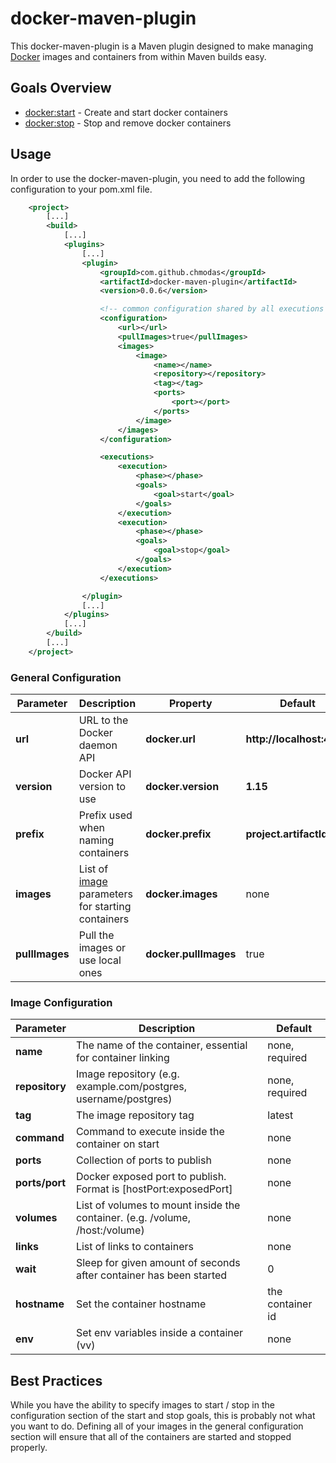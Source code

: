 # docker-maven-plugin

This docker-maven-plugin is a Maven plugin designed to make managing [Docker](https://www.docker.com/) images and containers from within Maven builds easy.

## Goals Overview
* [docker:start](#) - Create and start docker containers
* [docker:stop](#) - Stop and remove docker containers

## Usage

In order to use the docker-maven-plugin, you need to add the following configuration to your pom.xml file.

```xml
    <project>
        [...]
        <build>
            [...]
            <plugins>
                [...]
                <plugin>
                    <groupId>com.github.chmodas</groupId>
                    <artifactId>docker-maven-plugin</artifactId>
                    <version>0.0.6</version>

                    <!-- common configuration shared by all executions -->
                    <configuration>
                        <url></url>
                        <pullImages>true</pullImages>
                        <images>
                            <image>
                                <name></name>
                                <repository></repository>
                                <tag></tag>
                                <ports>
                                    <port></port>
                                </ports>
                            </image>
                        </images>
                    </configuration>

                    <executions>
                        <execution>
                            <phase></phase>
                            <goals>
                                <goal>start</goal>
                            </goals>
                        </execution>
                        <execution>
                            <phase></phase>
                            <goals>
                                <goal>stop</goal>
                            </goals>
                        </execution>
                    </executions>

                </plugin>
                [...]
            </plugins>
            [...]
        </build>
        [...]
    </project>
```


### General Configuration

| Parameter      | Description                                                | Property              | Default                   |
|----------------|------------------------------------------------------------|-----------------------|---------------------------|
| __url__        | URL to the Docker daemon API                               | __docker.url__        | __http://localhost:4243__ |
| __version__    | Docker API version to use                                  | __docker.version__    | __1.15__                  |
| __prefix__     | Prefix used when naming containers                         | __docker.prefix__     | __project.artifactId__    |
| __images__     | List of [image](#image) parameters for starting containers | __docker.images__     | none                      |
| __pullImages__ | Pull the images or use local ones                          | __docker.pullImages__ | true                      |


### Image Configuration

| Parameter      | Description                                                                  | Default          |
|----------------|------------------------------------------------------------------------------|------------------|
| __name__       | The name of the container, essential for container linking                   | none, required   |
| __repository__ | Image repository (e.g. example.com/postgres, username/postgres)              | none, required   |
| __tag__        | The image repository tag                                                     | latest           |
| __command__    | Command to execute inside the container on start                             | none             |
| __ports__      | Collection of ports to publish                                               | none             |
| __ports/port__ | Docker exposed port to publish.  Format is [hostPort:exposedPort]            | none             |
| __volumes__    | List of volumes to mount inside the container. (e.g. /volume, /host:/volume) | none             |
| __links__      | List of links to containers                                                  | none             |
| __wait__       | Sleep for given amount of seconds after container has been started           | 0                |
| __hostname__   | Set the container hostname                                                   | the container id |
| __env__        | Set env variables inside a container (<env><k>v</k><k2>v</k2></env>)         | none             |


## Best Practices

While you have the ability to specify images to start / stop in the configuration section of the start and stop goals,
this is probably not what you want to do.  Defining all of your images in the general configuration section will ensure that all of
the containers are started and stopped properly.
